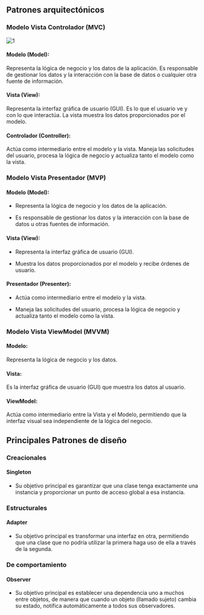 ## Patrones arquitectónicos

### Modelo Vista Controlador (MVC)

![1](https://github.com/user-attachments/assets/4e2bfce3-06b4-41cc-a780-688183c2ca93)

#### Modelo (Model):

Representa la lógica de negocio y los datos de la aplicación. Es responsable de gestionar los datos y la interacción con la base de datos o cualquier otra fuente de información.

#### Vista (View):

Representa la interfaz gráfica de usuario (GUI). Es lo que el usuario ve y con lo que interactúa. La vista muestra los datos proporcionados por el modelo.

#### Controlador (Controller):

Actúa como intermediario entre el modelo y la vista. Maneja las solicitudes del usuario, procesa la lógica de negocio y actualiza tanto el modelo como la vista.

### Modelo Vista Presentador (MVP)

#### Modelo (Model):

- Representa la lógica de negocio y los datos de la aplicación.

- Es responsable de gestionar los datos y la interacción con la base de datos u otras fuentes de información.

#### Vista (View):

- Representa la interfaz gráfica de usuario (GUI).

- Muestra los datos proporcionados por el modelo y recibe órdenes de usuario.

#### Presentador (Presenter):

- Actúa como intermediario entre el modelo y la vista.

- Maneja las solicitudes del usuario, procesa la lógica de negocio y actualiza tanto el modelo como la vista.

### Modelo Vista ViewModel (MVVM)

#### Modelo:

Representa la lógica de negocio y los datos.

#### Vista:

Es la interfaz gráfica de usuario (GUI) que muestra los datos al usuario.

#### ViewModel:

Actúa como intermediario entre la Vista y el Modelo, permitiendo que la interfaz visual sea independiente de la lógica del negocio.


## Principales Patrones de diseño

### Creacionales

#### Singleton

- Su objetivo principal es garantizar que una clase tenga exactamente una instancia y proporcionar un punto de acceso global a esa instancia.

### Estructurales

#### Adapter

- Su objetivo principal es transformar una interfaz en otra, permitiendo que una clase que no podría utilizar la primera haga uso de ella a través de la segunda.

### De comportamiento

#### Observer

- Su objetivo principal es establecer una dependencia uno a muchos entre objetos, de manera que cuando un objeto (llamado sujeto) cambia su estado, notifica automáticamente a todos sus observadores.
